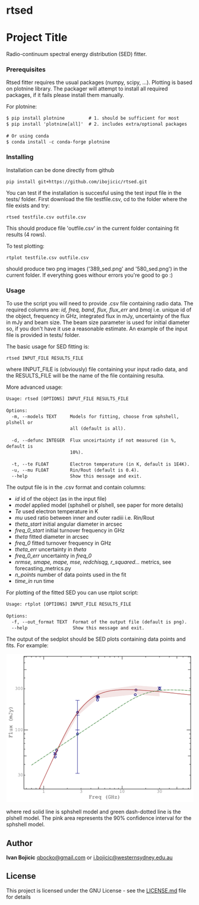 # rtsed

# Project Title

Radio-continuum spectral energy distribution (SED) fitter.

### Prerequisites

Rtsed fitter requires the usual packages (numpy, scipy, ...). Plotting is based on plotnine library. The packager will attempt to install all required packages, if it fails please install them manually.

For plotnine:

```
$ pip install plotnine         # 1. should be sufficient for most
$ pip install 'plotnine[all]'  # 2. includes extra/optional packages

# Or using conda
$ conda install -c conda-forge plotnine
```

### Installing

Installation can be done directly from github

```
pip install git+https://github.com/ibojicic/rtsed.git
```

You can test if the installation is succesful using the test input file in the tests/ folder. First download the file testfile.csv, cd to the folder where the file exists and try:

```
rtsed testfile.csv outfile.csv
```
This should produce file 'outfile.csv' in the current folder containing fit results (4 rows). 

To test plotting:

```
rtplot testfile.csv outfile.csv
```

should produce two png images ('389_sed.png' and '580_sed.png') in the current folder. If everything goes withour errors you're good to go :)

### Usage

To use the script you will need to provide .csv file containing radio data. The required columns are: *id, freq, band, flux, flux_err* and *bmaj* i.e. unique id of the object, frequency in GHz, integrated flux in mJy, uncertainty of the flux in mJy and beam size. The beam size parameter is used for initial diameter so, if you don't have it use a reasonable estimate. An example of the input file is provided in tests/ folder.

The basic usage for SED fitting is:

```
rtsed INPUT_FILE RESULTS_FILE
```

where IINPUT_FILE is (obviously) file containing your input radio data, and the RESULTS_FILE will be the name of the file containing resulta.

More advanced usage:

```
Usage: rtsed [OPTIONS] INPUT_FILE RESULTS_FILE

Options:
  -m, --models TEXT     Models for fitting, choose from sphshell, plshell or
                        all (default is all).

  -d, --defunc INTEGER  Flux unceirtainty if not measured (in %, default is
                        10%).

  -t, --te FLOAT        Electron temperature (in K, default is 1E4K).
  -u, --mu FLOAT        Rin/Rout (default is 0.4).
  --help                Show this message and exit.
```

The output file is in the .csv format and contain columns: 
- *id* id of the object (as in the input file)
- *model* applied model (sphshell or plshell, see paper for more details)
- *Te* used electron temperature in K
- *mu* used ratio between inner and outer radiii i.e. Rin/Rout
- *theta_start* initial angular diameter in arcsec
- *freq_0_start* initial turnover frequency in GHz 
- *theta* fitted diameter in arcsec
- *freq_0* fitted turnover frequency in GHz
- *theta_err* uncertainty in *theta*
- *freq_0_err* uncertainty in *freq_0*
- *nrmse, smape, mape, mse, redchisqg, r_squared...* metrics, see forecasting_metrics.py 
- *n_points* number of data points used in the fit
- *time_in* run time

For plotting of the fitted SED you can use rtplot script:

```
Usage: rtplot [OPTIONS] INPUT_FILE RESULTS_FILE

Options:
  -f, --out_format TEXT  Format of the output file (default is png).
  --help                 Show this message and exit.
```

The output of the sedplot should be SED plots containing data points and fits. For example:

![](/tests/389_sed.png)

where red solid line is sphshell model and green dash-dotted line is the plshell model. The pink area represents the 90% confidence interval for the sphshell model.

## Author

**Ivan Bojicic** <qbocko@gmail.com> or <i.bojicic@westernsydney.edu.au>


## License

This project is licensed under the GNU License - see the [LICENSE.md](LICENSE.md) file for details

